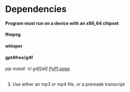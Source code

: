 # Dependencies

#### Program must run on a device with an x86_64 chipset

#### ffmpeg

#### whisper

#### gpt4free/g4f
###### pip install -U g4f[all] [PyPI page](https://pypi.org/project/g4f/)


3) Use either an mp3 or mp4 file, or a premade transcript
